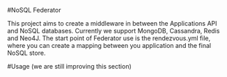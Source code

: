 #NoSQL Federator

This project aims to create a middleware in between the Applications API and NoSQL databases. Currently we support MongoDB, Cassandra, Redis and Neo4J. The start point of Federator use is the rendezvous.yml file, where you can create a mapping between you application and the final NoSQL store.

#Usage (we are still improving this section)
